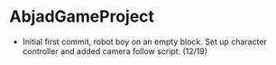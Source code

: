 # AbjadGameProject

- Initial first commit, robot boy on an empty block. Set up character controller and added camera follow script. (12/19)
